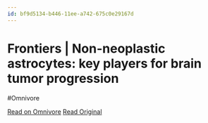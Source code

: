```yaml
---
id: bf9d5134-b446-11ee-a742-675c0e29167d
---
```


# Frontiers | Non-neoplastic astrocytes: key players for brain tumor progression
#Omnivore

[Read on Omnivore](https://omnivore.app/me/frontiers-non-neoplastic-astrocytes-key-players-for-brain-tumor--18d1152a354)
[Read Original](https://www.frontiersin.org/articles/10.3389/fncel.2023.1352130)

